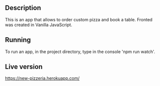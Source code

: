 ## Description
This is an app that allows to order custom pizza and book a table. Fronted was created in Vanilla JavaScript.

## Running
To run an app, in the project directory, type in the console 'npm run watch'.

## Live version
https://new-pizzeria.herokuapp.com/
